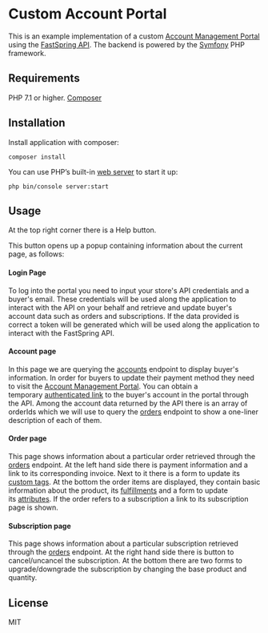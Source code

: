
# Custom Account Portal
This is an example implementation of a custom [Account Management Portal](https://docs.fastspring.com/customer-facing-account-management) using the [FastSpring API](https://docs.fastspring.com/integrating-with-fastspring/fastspring-api).
The backend is powered by the [Symfony](https://symfony.com) PHP framework.

## Requirements

PHP 7.1 or higher.
[Composer](https://getcomposer.org/)

## Installation
Install application with composer:
```
composer install
```

You can use PHP’s built-in [web server](https://symfony.com/doc/current/setup/built_in_web_server.html) to start it up:
```
php bin/console server:start
```

## Usage
At the top right corner there is a Help button.

This button opens up a popup containing information about the current page, as follows: 

#### Login Page
To log into the portal you need to input your store's API credentials and a buyer's email. These credentials will be used along the application to interact with the API on your behalf and retrieve and update buyer's account data such as orders and subscriptions. If the data provided is correct a token will be generated which will be used along the application to interact with the FastSpring API.

#### Account page
In this page we are querying the [accounts](https://docs.fastspring.com/integrating-with-fastspring/fastspring-api/accounts) endpoint to display buyer's information.
In order for buyers to update their payment method they need to visit the [Account Management Portal](https://docs.fastspring.com/customer-facing-account-management). You can obtain a temporary [authenticated link](https://docs.fastspring.com/integrating-with-fastspring/fastspring-api/accounts#id-/accounts-GetauthenticatedaccountmanagementURL) to the buyer's account in the portal through the API.
Among the account data returned by the API there is an array of orderIds which we will use to query the [orders](https://docs.fastspring.com/integrating-with-fastspring/fastspring-api/orders) endpoint to show a one-liner description of each of them.

#### Order page
This page shows information about a particular order retrieved through the [orders](https://docs.fastspring.com/integrating-with-fastspring/fastspring-api/orders) endpoint. At the left hand side there is payment information and a link to its corresponding invoice.
Next to it there is a form to update its [custom tags](https://docs.fastspring.com/integrating-with-fastspring/passing-and-capturing-custom-order-tags-and-product-attributes). At the bottom the order items are displayed, they contain basic information about the product, its [fulfillments](https://docs.fastspring.com/products-bundles-and-subscriptions/fulfillments) and a form to update
its [attributes](https://docs.fastspring.com/integrating-with-fastspring/passing-and-capturing-custom-order-tags-and-product-attributes).
If the order refers to a subscription a link to its subscription page is shown.

#### Subscription page
This page shows information about a particular subscription retrieved through the [orders](https://docs.fastspring.com/integrating-with-fastspring/fastspring-api/subscriptions) endpoint.
At the right hand side there is button to cancel/uncancel the subscription.
At the bottom there are two forms to upgrade/downgrade the subscription by changing the base product and quantity.

## License
MIT
